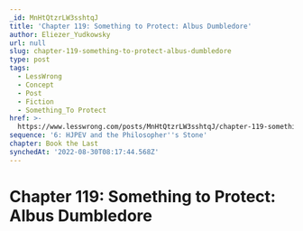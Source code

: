 ```yaml
---
_id: MnHtQtzrLW3sshtqJ
title: 'Chapter 119: Something to Protect: Albus Dumbledore'
author: Eliezer_Yudkowsky
url: null
slug: chapter-119-something-to-protect-albus-dumbledore
type: post
tags:
  - LessWrong
  - Concept
  - Post
  - Fiction
  - Something_To Protect
href: >-
  https://www.lesswrong.com/posts/MnHtQtzrLW3sshtqJ/chapter-119-something-to-protect-albus-dumbledore
sequence: '6: HJPEV and the Philosopher''s Stone'
chapter: Book the Last
synchedAt: '2022-08-30T08:17:44.568Z'
---
```

# Chapter 119: Something to Protect: Albus Dumbledore

